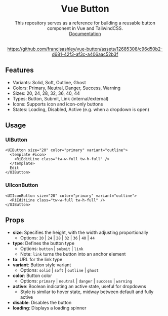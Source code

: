 <div align="center">
  <h1>Vue Button</h1>
This repository serves as a reference for building a reusable button component in Vue and TailwindCSS.
  <br/>
  <a href="https://francisashley.github.io/vue-button">Documentation</a>
<br/>
<br/>

https://github.com/francisashley/vue-button/assets/12685308/c96d50b2-d681-42f3-af3c-a406aac52b3f
  
</div>

## Features

- Variants: Solid, Soft, Outline, Ghost
- Colors: Primary, Neutral, Danger, Success, Warning
- Sizes: 20, 24, 28, 32, 36, 40, 44
- Types: Button, Submit, Link (internal/external)
- Icons: Supports icon and icon-only buttons
- States: Loading, Disabled, Active (e.g. when a dropdown is open)

## Usage

### UIButton

```vue
<UIButton size="20" color="primary" variant="outline">
  <template #icon>
    <RiEditLine class="tw-w-full tw-h-full" />
  </template>
  Edit
</UIButton>
```

### UIIconButton

```vue
<UIIconButton size="20" color="primary" variant="outline">
  <RiEditLine class="tw-w-full tw-h-full" />
</UIButton>
```

## Props

- **size**: Specifies the height, with the width adjusting proportionally
  - Options: `20` | `24` | `28` | `32` | `36` | `40` | `44`
- **type**: Defines the button type
  - Options: `button` | `submit` | `link`
  - Note: `link` turns the button into an anchor element
- **to**: URL for the link type
- **variant**: Button style variant
  - Options: `solid` | `soft` | `outline` | `ghost`
- **color**: Button color
  - Options: `primary` | `neutral` | `danger` | `success` | `warning`
- **active**: Boolean indicating an active state, useful for dropdowns
  - Style is similar to hover state, midway between default and fully active
- **disable**: Disables the button
- **loading**: Displays a loading spinner
